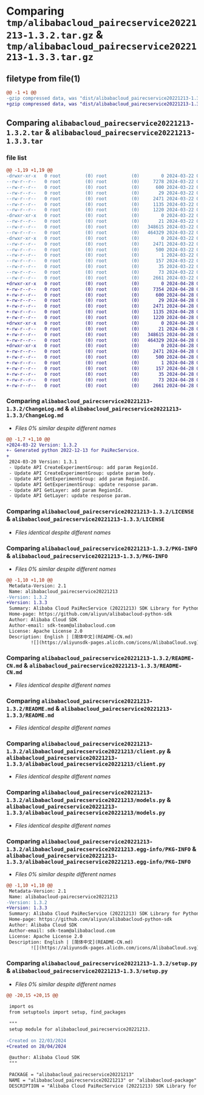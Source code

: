 # Comparing `tmp/alibabacloud_pairecservice20221213-1.3.2.tar.gz` & `tmp/alibabacloud_pairecservice20221213-1.3.3.tar.gz`

## filetype from file(1)

```diff
@@ -1 +1 @@
-gzip compressed data, was "dist/alibabacloud_pairecservice20221213-1.3.2.tar", last modified: Fri Mar 22 03:30:17 2024, max compression
+gzip compressed data, was "dist/alibabacloud_pairecservice20221213-1.3.3.tar", last modified: Sun Apr 28 01:34:03 2024, max compression
```

## Comparing `alibabacloud_pairecservice20221213-1.3.2.tar` & `alibabacloud_pairecservice20221213-1.3.3.tar`

### file list

```diff
@@ -1,19 +1,19 @@
-drwxr-xr-x   0 root         (0) root         (0)        0 2024-03-22 03:30:17.000000 alibabacloud_pairecservice20221213-1.3.2/
--rw-r--r--   0 root         (0) root         (0)     7278 2024-03-22 03:30:16.000000 alibabacloud_pairecservice20221213-1.3.2/ChangeLog.md
--rw-r--r--   0 root         (0) root         (0)      600 2024-03-22 03:30:16.000000 alibabacloud_pairecservice20221213-1.3.2/LICENSE
--rw-r--r--   0 root         (0) root         (0)       29 2024-03-22 03:30:16.000000 alibabacloud_pairecservice20221213-1.3.2/MANIFEST.in
--rw-r--r--   0 root         (0) root         (0)     2471 2024-03-22 03:30:17.000000 alibabacloud_pairecservice20221213-1.3.2/PKG-INFO
--rw-r--r--   0 root         (0) root         (0)     1135 2024-03-22 03:30:16.000000 alibabacloud_pairecservice20221213-1.3.2/README-CN.md
--rw-r--r--   0 root         (0) root         (0)     1220 2024-03-22 03:30:16.000000 alibabacloud_pairecservice20221213-1.3.2/README.md
-drwxr-xr-x   0 root         (0) root         (0)        0 2024-03-22 03:30:17.000000 alibabacloud_pairecservice20221213-1.3.2/alibabacloud_pairecservice20221213/
--rw-r--r--   0 root         (0) root         (0)       21 2024-03-22 03:30:16.000000 alibabacloud_pairecservice20221213-1.3.2/alibabacloud_pairecservice20221213/__init__.py
--rw-r--r--   0 root         (0) root         (0)   348615 2024-03-22 03:30:16.000000 alibabacloud_pairecservice20221213-1.3.2/alibabacloud_pairecservice20221213/client.py
--rw-r--r--   0 root         (0) root         (0)   464329 2024-03-22 03:30:16.000000 alibabacloud_pairecservice20221213-1.3.2/alibabacloud_pairecservice20221213/models.py
-drwxr-xr-x   0 root         (0) root         (0)        0 2024-03-22 03:30:17.000000 alibabacloud_pairecservice20221213-1.3.2/alibabacloud_pairecservice20221213.egg-info/
--rw-r--r--   0 root         (0) root         (0)     2471 2024-03-22 03:30:17.000000 alibabacloud_pairecservice20221213-1.3.2/alibabacloud_pairecservice20221213.egg-info/PKG-INFO
--rw-r--r--   0 root         (0) root         (0)      500 2024-03-22 03:30:17.000000 alibabacloud_pairecservice20221213-1.3.2/alibabacloud_pairecservice20221213.egg-info/SOURCES.txt
--rw-r--r--   0 root         (0) root         (0)        1 2024-03-22 03:30:17.000000 alibabacloud_pairecservice20221213-1.3.2/alibabacloud_pairecservice20221213.egg-info/dependency_links.txt
--rw-r--r--   0 root         (0) root         (0)      157 2024-03-22 03:30:17.000000 alibabacloud_pairecservice20221213-1.3.2/alibabacloud_pairecservice20221213.egg-info/requires.txt
--rw-r--r--   0 root         (0) root         (0)       35 2024-03-22 03:30:17.000000 alibabacloud_pairecservice20221213-1.3.2/alibabacloud_pairecservice20221213.egg-info/top_level.txt
--rw-r--r--   0 root         (0) root         (0)       73 2024-03-22 03:30:17.000000 alibabacloud_pairecservice20221213-1.3.2/setup.cfg
--rw-r--r--   0 root         (0) root         (0)     2661 2024-03-22 03:30:16.000000 alibabacloud_pairecservice20221213-1.3.2/setup.py
+drwxr-xr-x   0 root         (0) root         (0)        0 2024-04-28 01:34:03.000000 alibabacloud_pairecservice20221213-1.3.3/
+-rw-r--r--   0 root         (0) root         (0)     7354 2024-04-28 01:34:03.000000 alibabacloud_pairecservice20221213-1.3.3/ChangeLog.md
+-rw-r--r--   0 root         (0) root         (0)      600 2024-04-28 01:34:03.000000 alibabacloud_pairecservice20221213-1.3.3/LICENSE
+-rw-r--r--   0 root         (0) root         (0)       29 2024-04-28 01:34:03.000000 alibabacloud_pairecservice20221213-1.3.3/MANIFEST.in
+-rw-r--r--   0 root         (0) root         (0)     2471 2024-04-28 01:34:03.000000 alibabacloud_pairecservice20221213-1.3.3/PKG-INFO
+-rw-r--r--   0 root         (0) root         (0)     1135 2024-04-28 01:34:03.000000 alibabacloud_pairecservice20221213-1.3.3/README-CN.md
+-rw-r--r--   0 root         (0) root         (0)     1220 2024-04-28 01:34:03.000000 alibabacloud_pairecservice20221213-1.3.3/README.md
+drwxr-xr-x   0 root         (0) root         (0)        0 2024-04-28 01:34:03.000000 alibabacloud_pairecservice20221213-1.3.3/alibabacloud_pairecservice20221213/
+-rw-r--r--   0 root         (0) root         (0)       21 2024-04-28 01:34:03.000000 alibabacloud_pairecservice20221213-1.3.3/alibabacloud_pairecservice20221213/__init__.py
+-rw-r--r--   0 root         (0) root         (0)   348615 2024-04-28 01:34:03.000000 alibabacloud_pairecservice20221213-1.3.3/alibabacloud_pairecservice20221213/client.py
+-rw-r--r--   0 root         (0) root         (0)   464329 2024-04-28 01:34:03.000000 alibabacloud_pairecservice20221213-1.3.3/alibabacloud_pairecservice20221213/models.py
+drwxr-xr-x   0 root         (0) root         (0)        0 2024-04-28 01:34:03.000000 alibabacloud_pairecservice20221213-1.3.3/alibabacloud_pairecservice20221213.egg-info/
+-rw-r--r--   0 root         (0) root         (0)     2471 2024-04-28 01:34:03.000000 alibabacloud_pairecservice20221213-1.3.3/alibabacloud_pairecservice20221213.egg-info/PKG-INFO
+-rw-r--r--   0 root         (0) root         (0)      500 2024-04-28 01:34:03.000000 alibabacloud_pairecservice20221213-1.3.3/alibabacloud_pairecservice20221213.egg-info/SOURCES.txt
+-rw-r--r--   0 root         (0) root         (0)        1 2024-04-28 01:34:03.000000 alibabacloud_pairecservice20221213-1.3.3/alibabacloud_pairecservice20221213.egg-info/dependency_links.txt
+-rw-r--r--   0 root         (0) root         (0)      157 2024-04-28 01:34:03.000000 alibabacloud_pairecservice20221213-1.3.3/alibabacloud_pairecservice20221213.egg-info/requires.txt
+-rw-r--r--   0 root         (0) root         (0)       35 2024-04-28 01:34:03.000000 alibabacloud_pairecservice20221213-1.3.3/alibabacloud_pairecservice20221213.egg-info/top_level.txt
+-rw-r--r--   0 root         (0) root         (0)       73 2024-04-28 01:34:03.000000 alibabacloud_pairecservice20221213-1.3.3/setup.cfg
+-rw-r--r--   0 root         (0) root         (0)     2661 2024-04-28 01:34:03.000000 alibabacloud_pairecservice20221213-1.3.3/setup.py
```

### Comparing `alibabacloud_pairecservice20221213-1.3.2/ChangeLog.md` & `alibabacloud_pairecservice20221213-1.3.3/ChangeLog.md`

 * *Files 0% similar despite different names*

```diff
@@ -1,7 +1,10 @@
+2024-03-22 Version: 1.3.2
+- Generated python 2022-12-13 for PaiRecService.
+
 2024-03-20 Version: 1.3.1
 - Update API CreateExperimentGroup: add param RegionId.
 - Update API CreateExperimentGroup: update param body.
 - Update API GetExperimentGroup: add param RegionId.
 - Update API GetExperimentGroup: update response param.
 - Update API GetLayer: add param RegionId.
 - Update API GetLayer: update response param.
```

### Comparing `alibabacloud_pairecservice20221213-1.3.2/LICENSE` & `alibabacloud_pairecservice20221213-1.3.3/LICENSE`

 * *Files identical despite different names*

### Comparing `alibabacloud_pairecservice20221213-1.3.2/PKG-INFO` & `alibabacloud_pairecservice20221213-1.3.3/PKG-INFO`

 * *Files 0% similar despite different names*

```diff
@@ -1,10 +1,10 @@
 Metadata-Version: 2.1
 Name: alibabacloud_pairecservice20221213
-Version: 1.3.2
+Version: 1.3.3
 Summary: Alibaba Cloud PaiRecService (20221213) SDK Library for Python
 Home-page: https://github.com/aliyun/alibabacloud-python-sdk
 Author: Alibaba Cloud SDK
 Author-email: sdk-team@alibabacloud.com
 License: Apache License 2.0
 Description: English | [简体中文](README-CN.md)
         ![](https://aliyunsdk-pages.alicdn.com/icons/AlibabaCloud.svg)
```

### Comparing `alibabacloud_pairecservice20221213-1.3.2/README-CN.md` & `alibabacloud_pairecservice20221213-1.3.3/README-CN.md`

 * *Files identical despite different names*

### Comparing `alibabacloud_pairecservice20221213-1.3.2/README.md` & `alibabacloud_pairecservice20221213-1.3.3/README.md`

 * *Files identical despite different names*

### Comparing `alibabacloud_pairecservice20221213-1.3.2/alibabacloud_pairecservice20221213/client.py` & `alibabacloud_pairecservice20221213-1.3.3/alibabacloud_pairecservice20221213/client.py`

 * *Files identical despite different names*

### Comparing `alibabacloud_pairecservice20221213-1.3.2/alibabacloud_pairecservice20221213/models.py` & `alibabacloud_pairecservice20221213-1.3.3/alibabacloud_pairecservice20221213/models.py`

 * *Files identical despite different names*

### Comparing `alibabacloud_pairecservice20221213-1.3.2/alibabacloud_pairecservice20221213.egg-info/PKG-INFO` & `alibabacloud_pairecservice20221213-1.3.3/alibabacloud_pairecservice20221213.egg-info/PKG-INFO`

 * *Files 0% similar despite different names*

```diff
@@ -1,10 +1,10 @@
 Metadata-Version: 2.1
 Name: alibabacloud-pairecservice20221213
-Version: 1.3.2
+Version: 1.3.3
 Summary: Alibaba Cloud PaiRecService (20221213) SDK Library for Python
 Home-page: https://github.com/aliyun/alibabacloud-python-sdk
 Author: Alibaba Cloud SDK
 Author-email: sdk-team@alibabacloud.com
 License: Apache License 2.0
 Description: English | [简体中文](README-CN.md)
         ![](https://aliyunsdk-pages.alicdn.com/icons/AlibabaCloud.svg)
```

### Comparing `alibabacloud_pairecservice20221213-1.3.2/setup.py` & `alibabacloud_pairecservice20221213-1.3.3/setup.py`

 * *Files 0% similar despite different names*

```diff
@@ -20,15 +20,15 @@
 
 import os
 from setuptools import setup, find_packages
 
 """
 setup module for alibabacloud_pairecservice20221213.
 
-Created on 22/03/2024
+Created on 28/04/2024
 
 @author: Alibaba Cloud SDK
 """
 
 PACKAGE = "alibabacloud_pairecservice20221213"
 NAME = "alibabacloud_pairecservice20221213" or "alibabacloud-package"
 DESCRIPTION = "Alibaba Cloud PaiRecService (20221213) SDK Library for Python"
```

